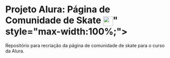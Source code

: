 # Projeto Alura: Página de Comunidade de Skate <img align="center" alt="angular" height="30" width="30" src="https://github.com/JPerluxo/Projeto-Alura-ComunidadeSkate/assets/img/Logo.svg">" style="max-width:100%;">
Repositório para recriação da página de comunidade de skate para o curso da Alura.